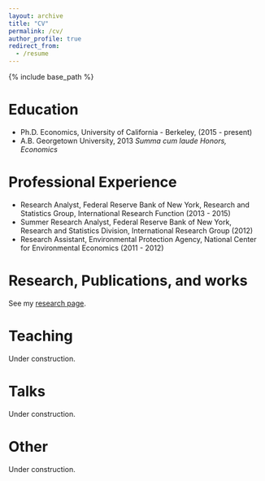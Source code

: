 ```yaml
---
layout: archive
title: "CV"
permalink: /cv/
author_profile: true
redirect_from:
  - /resume
---
```


{% include base_path %}

Education
======
* Ph.D. Economics, University of California - Berkeley, (2015 - present)
* A.B. Georgetown University, 2013
_Summa cum laude_
_Honors, Economics_

Professional Experience
======
* Research Analyst, Federal Reserve Bank of New York, Research and Statistics Group, International Research Function (2013 - 2015)
* Summer Research Analyst, Federal Reserve Bank of New York, Research and Statistics Division, International Research Group (2012)
* Research Assistant, Environmental Protection Agency, National Center for Environmental Economics (2011 - 2012)

Research, Publications, and works
======
See my [research page](https://prestonmui.github.io/research/).
  
Teaching
======
Under construction.
<!--   <ul>{% for post in site.teaching %}
    {% include archive-single-cv.html %}
  {% endfor %}</ul> -->

Talks
======
Under construction.
  <!-- <ul>{% for post in site.talks %}
    {% include archive-single-talk-cv.html %}
  {% endfor %}</ul> -->
  
  
Other
======
Under construction.